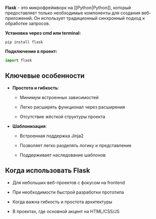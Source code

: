**Flask** - это микрофреймворк на [[Python|Python]], который предоставляет только необходимые компоненты для создания веб-приложений. Он использует традиционный синхронный подход к обработке запросов.



**Установка через cmd или terminal:**

```Shell
pip install flask
```

**Подключение в проект:**

```Python
import flask
```

## Ключевые особенности

- **Простота и гибкость**:

    - Минимум встроенных зависимостей
    
    - Легко расширять функционал через расширения
    
    - Отсутствие жёсткой структуры проекта

- **Шаблонизация**:

    - Встроенная поддержка Jinja2
    
	- Позволяет легко разделять логику и представление
	
	- Поддерживает наследование шаблонов

## Когда использовать Flask

- Для небольших веб-проектов с фокусом на frontend

- При необходимости быстрой разработки прототипа

- Когда важна гибкость и простота архитектуры

- В проектах, где основной акцент на HTML/CSS/JS
